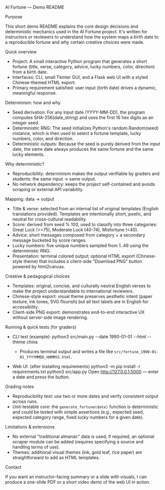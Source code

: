 AI Fortune — Demo README

Purpose

This short demo README explains the core design decisions and deterministic mechanics used in the AI Fortune project. It's written for instructors or reviewers to understand how the system maps a birth date to a reproducible fortune and why certain creative choices were made.

Quick overview

- Project: A small interactive Python program that generates a short fortune (title, verse, category, advice, lucky numbers, color, direction) from a birth date.
- Interfaces: CLI, small Tkinter GUI, and a Flask web UI with a styled Chinese-themed HTML export.
- Primary requirement satisfied: user input (birth date) drives a dynamic, meaningful response.

Determinism: how and why

- Seed derivation: For any input date (YYYY-MM-DD), the program computes SHA-256(date_string) and uses the first 16 hex digits as an integer seed.
- Deterministic RNG: The seed initializes Python's random.Random(seed) instance, which is then used to select a fortune template, lucky numbers, color, and direction.
- Deterministic outputs: Because the seed is purely derived from the input date, the same date always produces the same fortune and the same lucky elements.

Why deterministic?

- Reproducibility: determinism makes the output verifiable by graders and students: the same input -> same output.
- No network dependency: keeps the project self-contained and avoids scraping or external API variability.

Mapping: data -> output

- Title & verse: selected from an internal list of original templates (English translations provided). Templates are intentionally short, poetic, and neutral for cross-cultural readability.
- Score: derived from seed % 100, used to classify into three categories: Great Luck (>=75), Moderate Luck (40-74), Misfortune (<40).
- Advice: short messages composed from category + a secondary message bucketed by score ranges.
- Lucky numbers: five unique numbers sampled from 1..49 using the deterministic RNG.
- Presentation: terminal colored output; optional HTML export (Chinese-style theme) that includes a client-side "Download PNG" button powered by html2canvas.

Creative & pedagogical choices

- Templates: original, concise, and culturally neutral English verses to make the project understandable to international reviewers.
- Chinese-style export: visual theme preserves aesthetic intent (paper texture, ink tones, SVG flourish) but all text labels are in English for accessibility.
- Client-side PNG export: demonstrates end-to-end interactive UX without server-side image rendering.

Running & quick tests (for graders)

- CLI test (example):
  python3 src/main.py --date 1990-01-01 --html --theme china
  - Produces terminal output and writes a file like `src/fortune_1990-01-01_YYYYMMDD_HHMMSS.html`.

- Web UI: (after installing requirements)
  python3 -m pip install -r requirements.txt
  python3 src/app.py
  Open http://127.0.0.1:5000 — enter a date and press the button.

Grading notes

- Reproducibility test: use two or more dates and verify consistent output across runs.
- Unit-testable core: the `generate_fortune(date)` function is deterministic and could be tested with simple assertions (e.g., expected seed, expected category range, fixed lucky numbers for a given date).

Limitations & extensions

- No external "traditional almanac" data is used; if required, an optional scraper module can be added (requires specifying a source and handling terms of use).
- Themes: additional visual themes (ink, gold leaf, rice paper) are straightforward to add as HTML templates.

Contact

If you want an instructor-facing summary or a slide with visuals, I can produce a one-slide PDF or a short video demo of the web UI in action.
